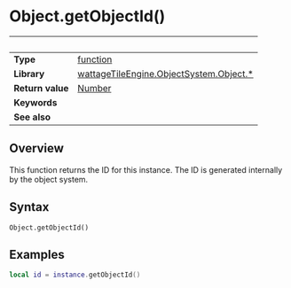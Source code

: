 # Object.getObjectId()

|                      | &nbsp; 
| -------------------- | ---------------------------------------------------------------
| __Type__             | [function](http://docs.coronalabs.com/api/type/Function.html)
| __Library__          | [wattageTileEngine.ObjectSystem.Object.*](type_object.markdown)
| __Return value__     | [Number](https://docs.coronalabs.com/api/type/Number.html)
| __Keywords__         | 
| __See also__         | 


## Overview

This function returns the ID for this instance.  The ID is generated
internally by the object system.


## Syntax

	Object.getObjectId()


## Examples

``````lua
local id = instance.getObjectId()
``````
